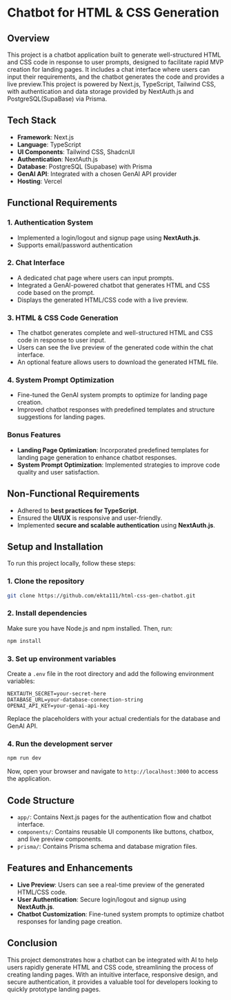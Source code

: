 
# Chatbot for HTML & CSS Generation

## Overview

This project is a chatbot application built to generate well-structured HTML and CSS code in response to user prompts, designed to facilitate rapid MVP creation for landing pages. It includes a chat interface where users can input their requirements, and the chatbot generates the code and provides a live preview.This project is powered by Next.js, TypeScript, Tailwind CSS, with authentication and data storage provided by NextAuth.js and PostgreSQL(SupaBase) via Prisma.

## Tech Stack

- **Framework**: Next.js
- **Language**: TypeScript
- **UI Components**: Tailwind CSS, ShadcnUI
- **Authentication**: NextAuth.js
- **Database**: PostgreSQL (Supabase) with Prisma 
- **GenAI API**: Integrated with a chosen GenAI API provider
- **Hosting**: Vercel

## Functional Requirements

### 1. **Authentication System**
   - Implemented a login/logout and signup page using **NextAuth.js**.
   - Supports email/password authentication

### 2. **Chat Interface**
   - A dedicated chat page where users can input prompts.
   - Integrated a GenAI-powered chatbot that generates HTML and CSS code based on the prompt.
   - Displays the generated HTML/CSS code with a live preview.

### 3. **HTML & CSS Code Generation**
   - The chatbot generates complete and well-structured HTML and CSS code in response to user input.
   - Users can see the live preview of the generated code within the chat interface.
   - An optional feature allows users to download the generated HTML file.

### 4. **System Prompt Optimization**
   - Fine-tuned the GenAI system prompts to optimize for landing page creation.
   - Improved chatbot responses with predefined templates and structure suggestions for landing pages.

### Bonus Features

- **Landing Page Optimization**: Incorporated predefined templates for landing page generation to enhance chatbot responses.
- **System Prompt Optimization**: Implemented strategies to improve code quality and user satisfaction.

## Non-Functional Requirements

- Adhered to **best practices for TypeScript**.
- Ensured the **UI/UX** is responsive and user-friendly.
- Implemented **secure and scalable authentication** using **NextAuth.js**.

## Setup and Installation

To run this project locally, follow these steps:

### 1. Clone the repository

```bash
git clone https://github.com/ekta111/html-css-gen-chatbot.git
```

### 2. Install dependencies

Make sure you have Node.js and npm installed. Then, run:

```bash
npm install
```

### 3. Set up environment variables

Create a `.env` file in the root directory and add the following environment variables:

```plaintext
NEXTAUTH_SECRET=your-secret-here
DATABASE_URL=your-database-connection-string
OPENAI_API_KEY=your-genai-api-key
```

Replace the placeholders with your actual credentials for the database and GenAI API.

### 4. Run the development server

```bash
npm run dev
```

Now, open your browser and navigate to `http://localhost:3000` to access the application.

## Code Structure

- `app/`: Contains Next.js pages for the authentication flow and chatbot interface.
- `components/`: Contains reusable UI components like buttons, chatbox, and live preview components.
- `prisma/`: Contains Prisma schema and database migration files.

## Features and Enhancements

- **Live Preview**: Users can see a real-time preview of the generated HTML/CSS code.
- **User Authentication**: Secure login/logout and signup using **NextAuth.js**.
- **Chatbot Customization**: Fine-tuned system prompts to optimize chatbot responses for landing page creation.

## Conclusion

This project demonstrates how a chatbot can be integrated with AI to help users rapidly generate HTML and CSS code, streamlining the process of creating landing pages. With an intuitive interface, responsive design, and secure authentication, it provides a valuable tool for developers looking to quickly prototype landing pages.

